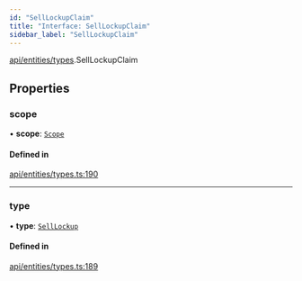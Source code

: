 ```yaml
---
id: "SellLockupClaim"
title: "Interface: SellLockupClaim"
sidebar_label: "SellLockupClaim"
---
```


[api/entities/types](../../../../../modules/API/Entities/Types/Types.md).SellLockupClaim

## Properties

### scope

• **scope**: [`Scope`](../Scope/Scope.md)

#### Defined in

[api/entities/types.ts:190](https://github.com/PolymeshAssociation/polymesh-sdk/blob/8a9158669/src/api/entities/types.ts#L190)

___

### type

• **type**: [`SellLockup`](../../../../../enums/API/Entities/Types/ClaimType/ClaimType.md#selllockup)

#### Defined in

[api/entities/types.ts:189](https://github.com/PolymeshAssociation/polymesh-sdk/blob/8a9158669/src/api/entities/types.ts#L189)
